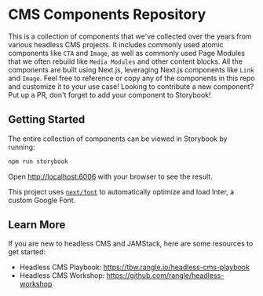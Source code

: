 # CMS Components Repository

This is a collection of components that we've collected over the years from various headless CMS projects. It includes commonly used atomic components like `CTA` and `Image`, as well as commonly used Page Modules that we often rebuild like `Media Modules` and other content blocks. All the components are built using Next.js, leveraging Next.js components like `Link` and `Image`. Feel free to reference or copy any of the components in this repo and customize it to your use case! Looking to contribute a new component? Put up a PR, don't forget to add your component to Storybook!

## Getting Started

The entire collection of components can be viewed in Storybook by running:

```bash
npm run storybook
```

Open [http://localhost:6006](http://localhost:6006) with your browser to see the result.

This project uses [`next/font`](https://nextjs.org/docs/basic-features/font-optimization) to automatically optimize and load Inter, a custom Google Font.

## Learn More

If you are new to headless CMS and JAMStack, here are some resources to get started:

- Headless CMS Playbook: https://tbw.rangle.io/headless-cms-playbook
- Headless CMS Workshop: https://github.com/rangle/headless-workshop
